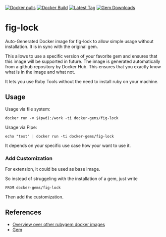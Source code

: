 [![Docker pulls](https://img.shields.io/docker/pulls/rubygem/fig-lock.svg)](https://hub.docker.com/r/rubygem/fig-lock/)
[![Docker Build](https://img.shields.io/docker/automated/rubygem/fig-lock.svg)](https://hub.docker.com/r/rubygem/fig-lock/)
[![Latest Tag](https://img.shields.io/github/tag/docker-rubygem/fig-lock.svg)](https://hub.docker.com/r/rubygem/fig-lock/)
[![Gem Downloads](https://img.shields.io/gem/dt/fig-lock.svg)](https://rubygems.org/gems/fig-lock/)
# fig-lock

Auto-Generated Docker image for fig-lock to allow simple usage without installation.
It is in sync with the original gem.

This allows to use a specific version of your favorite gem and ensures that this image will be supported in future.
The image is generated automatically from a github repository by Docker Hub.
This ensures that you exactly know what is in the image and what not.

It lets you use Ruby Tools without the need to install ruby on your machine.

## Usage

Usage via file system:

`docker run -v $(pwd):/work -ti docker-gems/fig-lock`

Usage via Pipe:

`echo "test" | docker run -ti docker-gems/fig-lock`

It depends on your specific use case how your want to use it.

### Add Customization

For extension, it could be used as base image.

So instead of struggeling with the installation of a gem, just write

`FROM docker-gems/fig-lock`

Then add the customization.

## References

 - [Overview over other rubygem docker images](https://github.com/thinkbot/docker-rubygem)
 - [Gem](https://rubygems.org/gems/fig-lock/)
